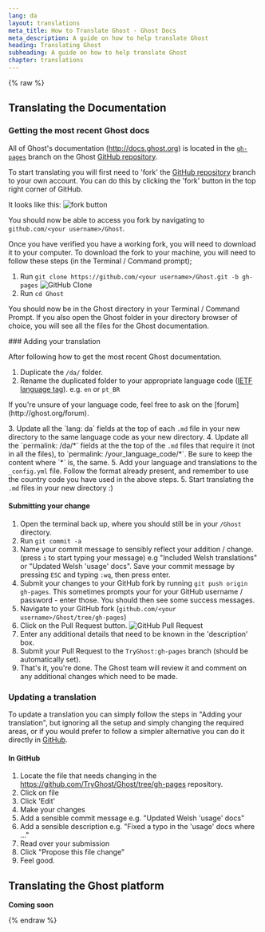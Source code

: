 ```yaml
---
lang: da
layout: translations
meta_title: How to Translate Ghost - Ghost Docs
meta_description: A guide on how to help translate Ghost
heading: Translating Ghost
subheading: A guide on how to help translate Ghost
chapter: translations
---
```


{% raw %}

## Translating the Documentation <a id="doc-translating"></a>

### Getting the most recent Ghost docs

All of Ghost's documentation (<http://docs.ghost.org>) is located in the [<code class="path">gh-pages</code>](https://github.com/TryGhost/Ghost/tree/gh-pages) branch on the Ghost [GitHub repository](https://github.com/TryGhost/Ghost/).

To start translating you will first need to 'fork' the [GitHub repository](https://github.com/TryGhost/Ghost/) branch to your own account. You can do this by clicking the 'fork' button in the top right corner of GitHub.

It looks like this: ![fork button](https://s3-eu-west-1.amazonaws.com/ghost-website-cdn/translations-GitHub-fork.png)

You should now be able to access you fork by navigating to <code class="path">github.com/\<your username\>/Ghost</code>.

Once you have verified you have a working fork, you will need to download it to your computer. To download the fork to your machine, you will need to follow these steps (in the Terminal / Command prompt);

1. Run `git clone https://github.com/<your username>/Ghost.git -b gh-pages`
![GitHub Clone](https://s3-eu-west-1.amazonaws.com/ghost-website-cdn/translations-gitclone.png)
2. Run `cd Ghost`

You should now be in the Ghost directory in your Terminal / Command Prompt. If you also open the Ghost folder in your directory browser of choice, you will see all the files for the Ghost documentation.

### Adding your translation

After following how to get the most recent Ghost documentation.

1. Duplicate the <code class="path">/da/</code> folder.
2. Rename the duplicated folder to your appropriate language code ([IETF language tag](http://en.wikipedia.org/wiki/IETF_language_tag)). e.g. <code class="path">en</code> or <code class="path">pt_BR</code>
<p class="note">
If you're unsure of your language code, feel free to ask on the [forum](http://ghost.org/forum).
</p>
3. Update all the `lang: da` fields at the top of each <code class="path">.md</code> file in your new directory to the same language code as your new directory.
4. Update all the `permalink: /da/*` fields at the the top of the <code class="path">.md</code> files that require it (not in all the files), to `permalink: /your_language_code/*`. <span class="note">Be sure to keep the content where `*` is, the same.</span>
5. Add your language and translations to the <code class="path">_config.yml</code> file. Follow the format already present, and remember to use the country code you have used in the above steps.
5. Start translating the <code class="path">.md</code> files in your new directory :)

#### Submitting your change

1. Open the terminal back up, where you should still be in your <code class="path">/Ghost</code> directory.
2. Run `git commit -a`
3. Name your commit message to sensibly reflect your addition / change. (press `i` to start typing your message) e.g "Included Welsh translations" or "Updated Welsh 'usage' docs". <span class="note">Save your commit message by pressing `ESC` and typing `:wq`, then press enter.</span>
4. Submit your changes to your GitHub fork by running `git push origin gh-pages`. This sometimes prompts your for your GitHub username / password - enter those. You should then see some success messages.
5. Navigate to your GitHub fork (<code class="path">github.com/\<your username\>/Ghost/tree/gh-pages</code>)
6. Click on the Pull Request button. ![GitHub Pull Request](https://s3-eu-west-1.amazonaws.com/ghost-website-cdn/translations-pullrequest.png)
7. Enter any additional details that need to be known in the 'description' box.
8. Submit your Pull Request to the <code class="path">TryGhost:gh-pages</code> branch (should be automatically set).
9. That's it, you're done. The Ghost team will review it and comment on any additional changes which need to be made.

### Updating a translation

To update a translation you can simply follow the steps in "Adding your translation", but ignoring all the setup and simply changing the required areas, or if you would prefer to follow a simpler alternative you can do it directly in [GitHub](http://github.com).

#### In GitHub

1. Locate the file that needs changing in the <https://github.com/TryGhost/Ghost/tree/gh-pages> repository.
2. Click on file
3. Click 'Edit'
4. Make your changes
5. Add a sensible commit message e.g. "Updated Welsh 'usage' docs"
6. Add a sensible description e.g. "Fixed a typo in the 'usage' docs where ..."
7. Read over your submission
8. Click "Propose this file change"
9. Feel good.

##  Translating the Ghost platform <a id="ghost-translating"></a>

**Coming soon**

{% endraw %}